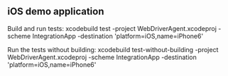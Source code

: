iOS demo application
--------------------

Build and run tests: xcodebuild test -project WebDriverAgent.xcodeproj -scheme IntegrationApp -destination 'platform=iOS,name=iPhone6'

Run the tests without building: xcodebuild test-without-building -project WebDriverAgent.xcodeproj -scheme IntegrationApp -destination 'platform=iOS,name=iPhone6'

